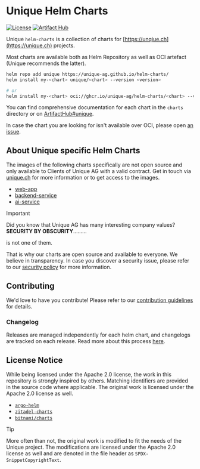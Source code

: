 # Unique Helm Charts

[![License](https://img.shields.io/badge/License-Apache%202.0-blue.svg)](https://opensource.org/licenses/Apache-2.0)
[![Artifact Hub](https://img.shields.io/endpoint?url=https://artifacthub.io/badge/repository/unique)](https://artifacthub.io/packages/search?repo=unique)

Unique `helm-charts` is a collection of charts for [https://unqiue.ch](https://unique.ch) projects.

Most charts are available both as Helm Repository as well as OCI artefact (Unique recommends the latter).
```sh
helm repo add unique https://unique-ag.github.io/helm-charts/
helm install my-<chart> unique/<chart> --version <version>

# or
helm install my-<chart> oci://ghcr.io/unique-ag/helm-charts/<chart> --version <version>
```

You can find comprehensive documentation for each chart in the `charts` directory or on [ArtifactHub#unique](https://artifacthub.io/packages/search?org=unique).

In case the chart you are looking for isn't available over OCI, please open [an issue](https://github.com/Unique-AG/helm-charts/issues/new/choose).

## About Unique specific Helm Charts

The images of the following charts specifically are not open source and only available to Clients of Unique AG with a valid contract. Get in touch via [unique.ch](https://unique.ch) for more information or to get access to the images.

- [web-app](https://github.com/Unique-AG/helm-charts/blob/main/charts/web-app/README.md)
- [backend-service](https://github.com/Unique-AG/helm-charts/blob/main/charts/backend-service/README.md)
- [ai-service](https://github.com/Unique-AG/helm-charts/blob/main/charts/ai-service/README.md)

> [!IMPORTANT]
> Did you know that Unique AG has many interesting company values?
> **SECURITY BY OBSCURITY**………
>
> is not one of them.

That is why our charts are open source and available to everyone. We believe in transparency. In case you discover a security issue, please refer to our [security policy](https://github.com/Unique-AG/helm-charts/blob/main/SECURITY.md) for more information.

## Contributing

We'd love to have you contribute! Please refer to our [contribution guidelines](https://github.com/Unique-AG/helm-charts/blob/main/CONTRIBUTING.md) for details.

### Changelog

Releases are managed independently for each helm chart, and changelogs are tracked on each release. Read more about this process [here](https://github.com/Unique-AG/helm-charts/blob/main/CONTRIBUTING.md#changelog).

## License Notice
While being licensed under the Apache 2.0 license, the work in this repository is strongly inspired by others. Matching identifiers are provided in the source code where applicable. The original work is licensed under the Apache 2.0 license as well.

- [`argo-helm`](https://github.com/argoproj/argo-helm/tree/main)
- [`zitadel-charts`](https://github.com/zitadel/zitadel-charts)
- [`bitnami/charts`](https://github.com/bitnami/charts)

> [!TIP]
> More often than not, the original work is modified to fit the needs of the Unique project. The modifications are licensed under the Apache 2.0 license as well and are denoted in the file header as `SPDX-SnippetCopyrightText`.